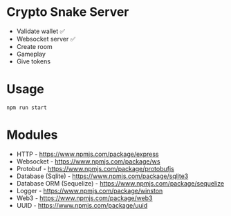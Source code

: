 # Crypto Snake Server

- Validate wallet ✅
- Websocket server ✅
- Create room
- Gameplay
- Give tokens

# Usage

```
npm run start
```

# Modules

* HTTP - https://www.npmjs.com/package/express
* Websocket - https://www.npmjs.com/package/ws
* Protobuf - https://www.npmjs.com/package/protobufjs
* Database (Sqlite) - https://www.npmjs.com/package/sqlite3
* Database ORM (Sequelize) - https://www.npmjs.com/package/sequelize
* Logger - https://www.npmjs.com/package/winston
* Web3 - https://www.npmjs.com/package/web3
* UUID - https://www.npmjs.com/package/uuid